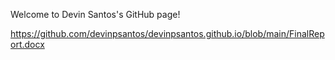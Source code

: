 Welcome to Devin Santos's GitHub page!

https://github.com/devinpsantos/devinpsantos.github.io/blob/main/FinalReport.docx
